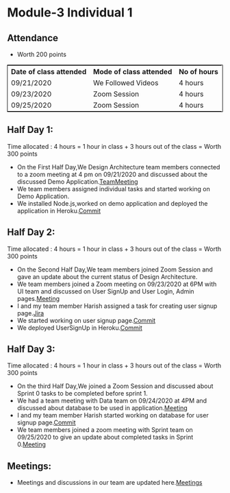 # Module-3 Individual 1

## Attendance
- Worth 200 points

<table style="width:100%;border: 1px solid black;">
<tr>
<th>Date of class attended</th>	
<th>Mode of class attended</th>
<th>No of hours</th>
</tr>
<tr>
<td>09/21/2020</td>
<td>We Followed Videos</td>
<td>4 hours</td>
</tr>
<tr>
<td>09/23/2020</td>
<td>Zoom Session</td>
<td> 4 hours</td>  
</tr>
<tr>
<td>09/25/2020</td>
<td>Zoom Session</td>
<td> 4 hours</td>
</tr>
</table>

## Half Day 1:

Time allocated : 4 hours = 1 hour in class + 3 hours out of the class = Worth 300 points

- On the First Half Day,We Design Architecture team members connected to a zoom meeting at 4 pm on 09/21/2020 and discussed about the discussed Demo Application.[TeamMeeting](https://github.com/annie0sc/gdp-happy-health/blob/master/design-architecture/Meetings/Architecture%20Meeting%20Sep21.png)
- We team members assigned individual tasks and started working on Demo Application.
- We installed Node.js,worked on demo application and deployed the application in Heroku.[Commit](https://github.com/annie0sc/gdp-happy-health/blob/master/design-architecture/HappyHealthApplication/DemoApplication.jpeg)

## Half Day 2:

Time allocated : 4 hours = 1 hour in class + 3 hours out of the class = Worth 300 points

- On the Second Half Day,We team members joined Zoom Session and gave an update about the current status of Design Architecture.
- We team members joined a Zoom meeting on 09/23/2020 at 6PM with UI team and discussed on User SignUp and User Login, Admin pages.[Meeting](https://github.com/annie0sc/gdp-happy-health/blob/master/design-architecture/Meetings/UI%20Team%20Meeting%20sep23.png)
- I and my team member Harish assigned a task for creating user signup page.[Jira](https://github.com/annie0sc/gdp-happy-health/blob/master/design-architecture/Contributions/Tejaswi/JiraTaskUserSignUp.PNG)
- We started working on user signup page.[Commit](https://happy-health-demo.herokuapp.com/)
- We deployed UserSignUp in Heroku.[Commit](https://github.com/annie0sc/gdp-happy-health/blob/master/design-architecture/HappyHealthApplication/HerokuUserSignUp%20.jpeg)

## Half Day 3:

Time allocated : 4 hours = 1 hour in class + 3 hours out of the class = Worth 300 points

- On the third Half Day,We joined a Zoom Session and discussed about Sprint 0 tasks to be completed before sprint 1.
- We had a team meeting with Data team on 09/24/2020 at 4PM and discussed about database to be used in application.[Meeting](https://github.com/annie0sc/gdp-happy-health/blob/master/design-architecture/Meetings/Meeting%20with%20Data%20Team%20sep%2024.jpeg)
- I and my team member Harish started working on database for user signup page.[Commit](https://github.com/harishThadka/happyHealth/blob/master/app.js)
- We team members joined a zoom meeting with Sprint team on 09/25/2020 to give an update about completed tasks in Sprint 0.[Meeting](https://github.com/annie0sc/gdp-happy-health/blob/master/design-architecture/Meetings/Sprinteam%20meeting%20sep25.PNG)

## Meetings:
- Meetings and discussions in our team are updated here.[Meetings](https://github.com/annie0sc/gdp_health_app/blob/master/design-architecture/meeting.md)

